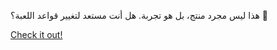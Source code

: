 هذا ليس مجرد منتج، بل هو تجربة. هل أنت مستعد لتغيير قواعد اللعبة؟ 🚀

[Check it out!](https://www.facebook.com/share/17TW2PL6Tj/)